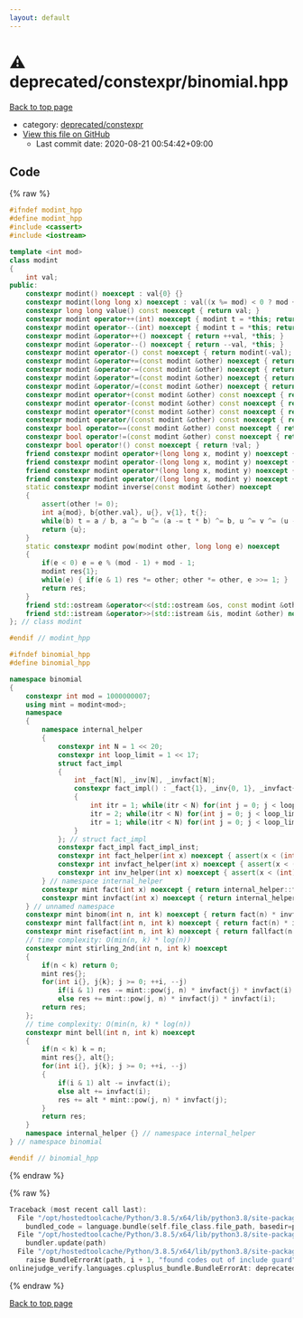 ```yaml
---
layout: default
---
```


<!-- mathjax config similar to math.stackexchange -->
<script type="text/javascript" async
  src="https://cdnjs.cloudflare.com/ajax/libs/mathjax/2.7.5/MathJax.js?config=TeX-MML-AM_CHTML">
</script>
<script type="text/x-mathjax-config">
  MathJax.Hub.Config({
    TeX: { equationNumbers: { autoNumber: "AMS" }},
    tex2jax: {
      inlineMath: [ ['$','$'] ],
      processEscapes: true
    },
    "HTML-CSS": { matchFontHeight: false },
    displayAlign: "left",
    displayIndent: "2em"
  });
</script>

<script type="text/javascript" src="https://cdnjs.cloudflare.com/ajax/libs/jquery/3.4.1/jquery.min.js"></script>
<script src="https://cdn.jsdelivr.net/npm/jquery-balloon-js@1.1.2/jquery.balloon.min.js" integrity="sha256-ZEYs9VrgAeNuPvs15E39OsyOJaIkXEEt10fzxJ20+2I=" crossorigin="anonymous"></script>
<script type="text/javascript" src="../../../assets/js/copy-button.js"></script>
<link rel="stylesheet" href="../../../assets/css/copy-button.css" />


# :warning: deprecated/constexpr/binomial.hpp

<a href="../../../index.html">Back to top page</a>

* category: <a href="../../../index.html#687b3fe2f296e7c5f7e4c4d583f8b9a2">deprecated/constexpr</a>
* <a href="{{ site.github.repository_url }}/blob/master/deprecated/constexpr/binomial.hpp">View this file on GitHub</a>
    - Last commit date: 2020-08-21 00:54:42+09:00




## Code

<a id="unbundled"></a>
{% raw %}
```cpp
#ifndef modint_hpp
#define modint_hpp
#include <cassert>
#include <iostream>

template <int mod>
class modint
{
    int val;
public:
    constexpr modint() noexcept : val{0} {}
    constexpr modint(long long x) noexcept : val((x %= mod) < 0 ? mod + x : x) {}
    constexpr long long value() const noexcept { return val; }
    constexpr modint operator++(int) noexcept { modint t = *this; return ++val, t; }
    constexpr modint operator--(int) noexcept { modint t = *this; return --val, t; }
    constexpr modint &operator++() noexcept { return ++val, *this; }
    constexpr modint &operator--() noexcept { return --val, *this; }
    constexpr modint operator-() const noexcept { return modint(-val); }
    constexpr modint &operator+=(const modint &other) noexcept { return (val += other.val) < mod ? 0 : val -= mod, *this; }
    constexpr modint &operator-=(const modint &other) noexcept { return (val += mod - other.val) < mod ? 0 : val -= mod, *this; }
    constexpr modint &operator*=(const modint &other) noexcept { return val = (long long)val * other.val % mod, *this; }
    constexpr modint &operator/=(const modint &other) noexcept { return *this *= inverse(other); }
    constexpr modint operator+(const modint &other) const noexcept { return modint(*this) += other; }
    constexpr modint operator-(const modint &other) const noexcept { return modint(*this) -= other; }
    constexpr modint operator*(const modint &other) const noexcept { return modint(*this) *= other; }
    constexpr modint operator/(const modint &other) const noexcept { return modint(*this) /= other; }
    constexpr bool operator==(const modint &other) const noexcept { return val == other.val; }
    constexpr bool operator!=(const modint &other) const noexcept { return val != other.val; }
    constexpr bool operator!() const noexcept { return !val; }
    friend constexpr modint operator+(long long x, modint y) noexcept { return modint(x) + y; }
    friend constexpr modint operator-(long long x, modint y) noexcept { return modint(x) - y; }
    friend constexpr modint operator*(long long x, modint y) noexcept { return modint(x) * y; }
    friend constexpr modint operator/(long long x, modint y) noexcept { return modint(x) / y; }
    static constexpr modint inverse(const modint &other) noexcept
    {
        assert(other != 0);
        int a{mod}, b{other.val}, u{}, v{1}, t{};
        while(b) t = a / b, a ^= b ^= (a -= t * b) ^= b, u ^= v ^= (u -= t * v) ^= v;
        return {u};
    }
    static constexpr modint pow(modint other, long long e) noexcept
    {
        if(e < 0) e = e % (mod - 1) + mod - 1;
        modint res{1};
        while(e) { if(e & 1) res *= other; other *= other, e >>= 1; }
        return res;
    }
    friend std::ostream &operator<<(std::ostream &os, const modint &other) noexcept { return os << other.val; }
    friend std::istream &operator>>(std::istream &is, modint &other) noexcept { long long val; other = {(is >> val, val)}; return is; }
}; // class modint

#endif // modint_hpp

#ifndef binomial_hpp
#define binomial_hpp

namespace binomial
{
    constexpr int mod = 1000000007;
    using mint = modint<mod>;
    namespace
    {
        namespace internal_helper
        {
            constexpr int N = 1 << 20;
            constexpr int loop_limit = 1 << 17;
            struct fact_impl
            {
                int _fact[N], _inv[N], _invfact[N];
                constexpr fact_impl() : _fact{1}, _inv{0, 1}, _invfact{1}
                {
                    int itr = 1; while(itr < N) for(int j = 0; j < loop_limit && itr < N; ++itr, ++j) _fact[itr] = (long long)_fact[itr - 1] * itr % mod;
                    itr = 2; while(itr < N) for(int j = 0; j < loop_limit && itr < N; ++itr, ++j) _inv[itr] = mod - (long long)_inv[mod % itr] * (mod / itr) % mod;
                    itr = 1; while(itr < N) for(int j = 0; j < loop_limit && itr < N; ++itr, ++j) _invfact[itr] = (long long)_invfact[itr - 1] * _inv[itr] % mod;
                }
            }; // struct fact_impl
            constexpr fact_impl fact_impl_inst;
            constexpr int fact_helper(int x) noexcept { assert(x < (int)N); return x < 0 ? 0 : fact_impl_inst._fact[x]; }
            constexpr int invfact_helper(int x) noexcept { assert(x < (int)N); return x < 0 ? 0 : fact_impl_inst._invfact[x]; }
            constexpr int inv_helper(int x) noexcept { assert(x < (int)N); return x < 0 ? 0 : fact_impl_inst._inv[x]; }
        } // namespace internal_helper
        constexpr mint fact(int x) noexcept { return internal_helper::fact_helper(x); }
        constexpr mint invfact(int x) noexcept { return internal_helper::invfact_helper(x); }
    } // unnamed namespace
    constexpr mint binom(int n, int k) noexcept { return fact(n) * invfact(k) * invfact(n - k); }
    constexpr mint fallfact(int n, int k) noexcept { return fact(n) * invfact(n - k); }
    constexpr mint risefact(int n, int k) noexcept { return fallfact(n + k - 1, k); }
    // time complexity: O(min(n, k) * log(n))
    constexpr mint stirling_2nd(int n, int k) noexcept
    {
        if(n < k) return 0;
        mint res{};
        for(int i{}, j{k}; j >= 0; ++i, --j)
            if(i & 1) res -= mint::pow(j, n) * invfact(j) * invfact(i);
            else res += mint::pow(j, n) * invfact(j) * invfact(i);
        return res;
    };
    // time complexity: O(min(n, k) * log(n))
    constexpr mint bell(int n, int k) noexcept
    {
        if(n < k) k = n;
        mint res{}, alt{};
        for(int i{}, j{k}; j >= 0; ++i, --j)
        {
            if(i & 1) alt -= invfact(i);
            else alt += invfact(i);
            res += alt * mint::pow(j, n) * invfact(j);
        }
        return res;
    }
    namespace internal_helper {} // namespace internal_helper
} // namespace binomial

#endif // binomial_hpp

```
{% endraw %}

<a id="bundled"></a>
{% raw %}
```cpp
Traceback (most recent call last):
  File "/opt/hostedtoolcache/Python/3.8.5/x64/lib/python3.8/site-packages/onlinejudge_verify/docs.py", line 349, in write_contents
    bundled_code = language.bundle(self.file_class.file_path, basedir=pathlib.Path.cwd())
  File "/opt/hostedtoolcache/Python/3.8.5/x64/lib/python3.8/site-packages/onlinejudge_verify/languages/cplusplus.py", line 185, in bundle
    bundler.update(path)
  File "/opt/hostedtoolcache/Python/3.8.5/x64/lib/python3.8/site-packages/onlinejudge_verify/languages/cplusplus_bundle.py", line 282, in update
    raise BundleErrorAt(path, i + 1, "found codes out of include guard")
onlinejudge_verify.languages.cplusplus_bundle.BundleErrorAt: deprecated/constexpr/binomial.hpp: line 53: found codes out of include guard

```
{% endraw %}

<a href="../../../index.html">Back to top page</a>

